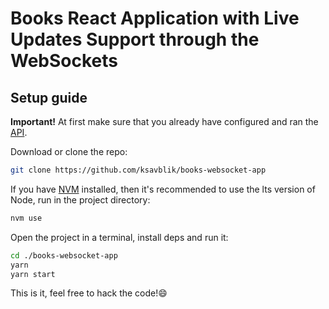 # Books React Application with Live Updates Support through the WebSockets

## Setup guide


__Important!__ At first make sure that you already have configured and ran the [API](https://github.com/ksavblik/rust-websocket-api).

Download or clone the repo:
```sh
git clone https://github.com/ksavblik/books-websocket-app
```

If you have [NVM](https://github.com/nvm-sh/nvm) installed, then it's recommended to use the lts version of Node, run in the project directory:
```sh
nvm use
```

Open the project in a terminal, install deps and run it:
```sh
cd ./books-websocket-app
yarn
yarn start
```

This is it, feel free to hack the code!😄
